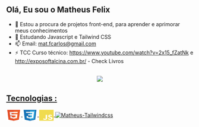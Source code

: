 ## Olá, Eu sou o Matheus Felix 

- 🔭 Estou a procura de projetos front-end, para aprender e aprimorar meus conhecimentos 
- 🌱 Estudando Javascript e Tailwind CSS
- 📫 Email: mat.fcarlos@gmail.com
- ⚡ TCC Curso técnico: https://www.youtube.com/watch?v=2x15_fZatNk e http://exposoftalcina.com.br/ - Check Livros
<br>
<div align="center">
  <a href="https://github.com/MatheusFelixTI">
  <img height="180em" src="https://github-readme-stats.vercel.app/api?username=MatheusFelixTI&show_icons=true&theme=dark&include_all_commits=true&count_private=true"/>
</div>

  ## Tecnologias :
<div style="display: inline_block">
  <img align="center" alt="Matheus-HTML" height="30" width="40" src="https://raw.githubusercontent.com/devicons/devicon/master/icons/html5/html5-original.svg">
  <img align="center" alt="Matheus-CSS" height="30" width="40" src="https://raw.githubusercontent.com/devicons/devicon/master/icons/css3/css3-original.svg">
  <img align="center" alt="Matheus-Js" height="30" width="40" src="https://raw.githubusercontent.com/devicons/devicon/master/icons/javascript/javascript-plain.svg">
  <img align="center" alt="Matheus-Tailwindcss" height="30" width="40" src="https://cdn.jsdelivr.net/gh/devicons/devicon/icons/tailwindcss/tailwindcss-plain.svg">
</div>
